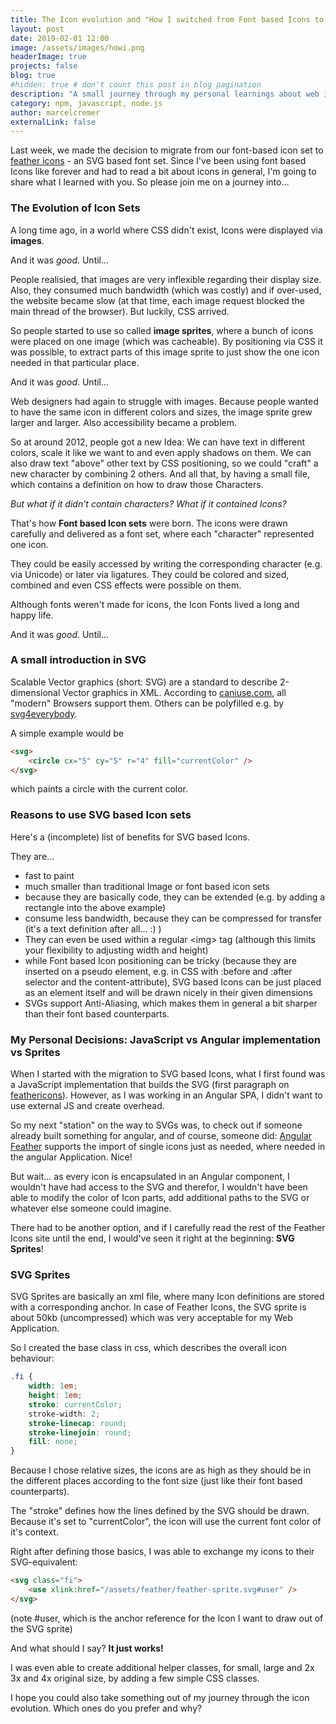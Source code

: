 ```yaml
---
title: The Icon evolution and "How I switched from Font based Icons to SVG"
layout: post
date: 2019-02-01 12:00
image: /assets/images/howi.png
headerImage: true
projects: false
blog: true
#hidden: true # don't count this post in blog pagination
description: "A small journey through my personal learnings about web icons and how they are displayed."
category: npm, javascript, node.js
author: marcelcremer
externalLink: false
---
```


Last week, we made the decision to migrate from our font-based icon set to [feather icons](feathericons.com) - an SVG based font set. Since I've been using font based Icons like forever and had to read a bit about icons in general, I'm going to share what I learned with you. So please join me on a journey into...

### The Evolution of Icon Sets

A long time ago, in a world where CSS didn't exist, Icons were displayed via **images**.

And it was _good_.
Until...

People realisied, that images are very inflexible regarding their display size. Also, they consumed much bandwidth (which was costly) and if over-used, the website became slow (at that time, each image request blocked the main thread of the browser). But luckily, CSS arrived.

So people started to use so called **image sprites**, where a bunch of icons were placed on one image (which was cacheable). By positioning via CSS it was possible, to extract parts of this image sprite to just show the one icon needed in that particular place.

And it was _good_.
Until...

Web designers had again to struggle with images. Because people wanted to have the same icon in different colors and sizes, the image sprite grew larger and larger. Also accessibility became a problem.

So at around 2012, people got a new Idea: We can have text in different colors, scale it like we want to and even apply shadows on them. We can also draw text "above" other text by CSS positioning, so we could "craft" a new character by combining 2 others. And all that, by having a small file, which contains a definition on how to draw those Characters.

_But what if it didn't contain characters? What if it contained Icons?_

That's how **Font based Icon sets** were born. The icons were drawn carefully and delivered as a font set, where each "character" represented one icon.

They could be easily accessed by writing the corresponding character (e.g. via Unicode) or later via ligatures. They could be colored and sized, combined and even CSS effects were possible on them.

Although fonts weren't made for icons, the Icon Fonts lived a long and happy life.

And it was _good_.
Until...

### A small introduction in SVG

Scalable Vector graphics (short: SVG) are a standard to describe 2-dimensional Vector graphics in XML. According to [caniuse.com](https://caniuse.com/#search=SVG), all "modern" Browsers support them. Others can be polyfilled e.g. by [svg4everybody](https://github.com/jonathantneal/svg4everybody).

A simple example would be

```html
<svg>
    <circle cx="5" cy="5" r="4" fill="currentColor" />
</svg>
```

which paints a circle with the current color.

### Reasons to use SVG based Icon sets

Here's a (incomplete) list of benefits for SVG based Icons.

They are...

-   fast to paint
-   much smaller than traditional Image or font based icon sets
-   because they are basically code, they can be extended (e.g. by adding a rectangle into the above example)
-   consume less bandwidth, because they can be compressed for transfer (it's a text definition after all... :) )
-   They can even be used within a regular \<img> tag (although this limits your flexibility to adjusting width and height)
-   while Font based Icon positioning can be tricky (because they are inserted on a pseudo element, e.g. in CSS with :before and :after selector and the content-attribute), SVG based Icons can be just placed as an element itself and will be drawn nicely in their given dimensions
-   SVGs support Anti-Aliasing, which makes them in general a bit sharper than their font based counterparts.

### My Personal Decisions: JavaScript vs Angular implementation vs Sprites

When I started with the migration to SVG based Icons, what I first found was a JavaScript implementation that builds the SVG (first paragraph on [feathericons](https://github.com/feathericons/feather)). However, as I was working in an Angular SPA, I didn't want to use external JS and create overhead.

So my next "station" on the way to SVGs was, to check out if someone already built something for angular, and of course, someone did: [Angular Feather](https://github.com/michaelbazos/angular-feather) supports the import of single icons just as needed, where needed in the angular Application. Nice!

But wait... as every icon is encapsulated in an Angular component, I wouldn't have had access to the SVG and therefor, I wouldn't have been able to modify the color of Icon parts, add additional paths to the SVG or whatever else someone could imagine.

There had to be another option, and if I carefully read the rest of the Feather Icons site until the end, I would've seen it right at the beginning: **SVG Sprites**!

### SVG Sprites

SVG Sprites are basically an xml file, where many Icon definitions are stored with a corresponding anchor. In case of Feather Icons, the SVG sprite is about 50kb (uncompressed) which was very acceptable for my Web Application.

So I created the base class in css, which describes the overall icon behaviour:

```css
.fi {
    width: 1em;
    height: 1em;
    stroke: currentColor;
    stroke-width: 2;
    stroke-linecap: round;
    stroke-linejoin: round;
    fill: none;
}
```

Because I chose relative sizes, the icons are as high as they should be in the different places according to the font size (just like their font based counterparts).

The "stroke" defines how the lines defined by the SVG should be drawn. Because it's set to "currentColor", the icon will use the current font color of it's context.

Right after defining those basics, I was able to exchange my icons to their SVG-equivalent:

```html
<svg class="fi">
    <use xlink:href="/assets/feather/feather-sprite.svg#user" />
</svg>
```

(note #user, which is the anchor reference for the Icon I want to draw out of the SVG sprite)

And what should I say? **It just works!**

I was even able to create additional helper classes, for small, large and 2x 3x and 4x original size, by adding a few simple CSS classes.

I hope you could also take something out of my journey through the icon evolution. Which ones do you prefer and why?
